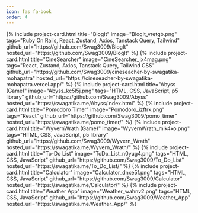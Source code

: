```yaml
---
icon: fas fa-book
order: 4
---
```


<div class="projects-grid">
{% include project-card.html
    title="BlogIt"
    image="BlogIt_vretgb.png"
    tags="Ruby On Rails, React, Zustand, Axios, Tanstack Query, Tailwind"
    github_url="https://github.com/Swag3009/BlogIt"
    hosted_url="https://github.com/Swag3009/BlogIt"
%}
{% include project-card.html
    title="CineSearcher"
    image="CineSearcher_jx4mag.png"
    tags="React, Zustand, Axios, Tanstack Query, Tailwind CSS"
    github_url="https://github.com/Swag3009/cineseacher-by-swagatika-mohapatra"
    hosted_url="https://cineseacher-by-swagatika-mohapatra.vercel.app/"
%}
{% include project-card.html
    title="Abyss (Game)"
    image="Abyss_kc5l5j.png"
    tags="HTML, CSS, JavaScript, p5 library"
    github_url="https://github.com/Swag3009/Abyss"
    hosted_url="https://swagatika.me/Abyss/index.html"
%}
{% include project-card.html
    title="Pomodoro Timer"
    image="Pomodoro_izftrk.png"
    tags="React"
    github_url="https://github.com/Swag3009/pomo_timer"
    hosted_url="https://swagatika.me/pomo_timer/"
%}
{% include project-card.html
    title="WyvernWrath (Game)"
    image="WyvernWrath_mlk4xo.png"
    tags="HTML, CSS, JavaScript, p5 library"
    github_url="https://github.com/Swag3009/Wyvern_Wrath"
    hosted_url="https://swagatika.me/Wyvern_Wrath/"
%}
{% include project-card.html
    title="To-Do List"
    image="ToDo_List_n0yug4.png"
    tags="HTML, CSS, JavaScript"
    github_url="https://github.com/Swag3009/To_Do_List"
    hosted_url="https://swagatika.me/To_Do_List/"
%}
{% include project-card.html
    title="Calculator"
    image="Calculator_dnxe5f.png"
    tags="HTML, CSS, JavaScript"
    github_url="https://github.com/Swag3009/Calculator"
    hosted_url="https://swagatika.me/Calculator/"
%}
{% include project-card.html
    title="Weather App"
    image="Weather_wahnv2.png"
    tags="HTML, CSS, JavaScript"
    github_url="https://github.com/Swag3009/Weather_App"
    hosted_url="https://swagatika.me/Weather_App/"
%}
</div>
